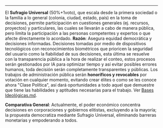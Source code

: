 ----
El **Sufragio Universal** (50%+1voto), que escala desde la primera sociedad o la familia a lo general (colonia, ciudad, estado, país) en la toma de decisiones, permite participación en cuestiones generales (ej. recursos, proyectos) y particulares, las cuales se llevarán a cabo de manera pública, pero limita la participación a las personas competentes y expertos o que afecte directamente lo acordado. **Razón**: Asegura equidad democrática y decisiones informadas. Decisiones tomadas por medio de dispositivos tecnológicos con reconocimientos biométricos que prioricen la seguridad del usuario como la fiabilidad de sus decisiones, esta última se resuelve con la transparencia pública a la hora de realizar el conteo, estos procesos serán gestionados por IA para optimizar tiempo y así evitar posibles errores humanos, toda decisión serán completamente transparentes y públicas. Los trabajos de administración pública serán **honoríficos y revocables** por votación en cualquier momento, evitando crear élites o como se les conoce ahora "Clase Política", así dará oportunidades a todo aquel que demuestre que tiene las habilidades y aptitudes necesarias para el trabajo. Ver [Bases Ideológicas.md](BasesIdeológicas.md).

**Comparativa General**: Actualmente, el poder económico concentra decisiones en corporaciones y gobiernos elitistas, excluyendo a la mayoría; la propuesta democratiza mediante Sufragio Universal, eliminando barreras monetarias y empoderando a todos.